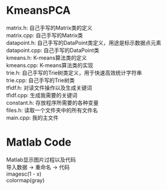 KmeansPCA  
=========
matrix.h: 自己手写的Matrix类的定义  
matrix.cpp: 自己手写的Matrix类  
datapoint.h: 自己手写的DataPoint类定义，用途是标示数据点元素  
datapoint.cpp: 自己手写的DataPoint类  
kmeans.h: K-means算法类的定义  
kmeans.cpp: K-means算法类的实现  
trie.h: 自己手写的Trie树类定义，用于快速高效统计字符串  
trie.cpp: 自己手写的Trie树类  
tfidf.h: 对读文件操作以及生成关键词  
tfidf.cpp: 生成我需要的关键词  
constant.h: 存放程序所需要的各种变量  
files.h: 读取一个文件夹中的所有文件名  
main.cpp: 我的主文件  
  
Matlab Code
=========
Matlab显示图片过程以及代码  
导入数据 -> 重命名 -> 代码  
imagesc(1 - x)  
colormap(gray)  
